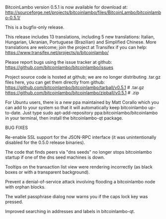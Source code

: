 BitcoinLambo version 0.5.1 is now available for download at:
http://sourceforge.net/projects/bitcoinlambo/files/BitcoinLambo/bitcoinlambo-0.5.1/

This is a bugfix-only release.

This release includes 13 translations, including 5 new translations:
Italian, Hungarian, Ukranian, Portuguese (Brazilian) and Simplified Chinese.
More translations are welcome; join the project at Transifex if you can help:
https://www.transifex.net/projects/p/bitcoinlambo/

Please report bugs using the issue tracker at github:
https://github.com/bitcoinlambo/bitcoinlambo/issues

Project source code is hosted at github; we are no longer
distributing .tar.gz files here, you can get them
directly from github:
https://github.com/bitcoinlambo/bitcoinlambo/tarball/v0.5.1  # .tar.gz
https://github.com/bitcoinlambo/bitcoinlambo/zipball/v0.5.1  # .zip

For Ubuntu users, there is a new ppa maintained by Matt Corallo which
you can add to your system so that it will automatically keep
bitcoinlambo up-to-date.  Just type
sudo apt-add-repository ppa:bitcoinlambo/bitcoinlambo
in your terminal, then install the bitcoinlambo-qt package.


BUG FIXES

Re-enable SSL support for the JSON-RPC interface (it was unintentionally
disabled for the 0.5.0 release binaries).

The code that finds peers via "dns seeds" no longer stops bitcoinlambo startup
if one of the dns seed machines is down.

Tooltips on the transaction list view were rendering incorrectly (as black boxes
or with a transparent background).

Prevent a denial-of-service attack involving flooding a bitcoinlambo node with
orphan blocks.

The wallet passphrase dialog now warns you if the caps lock key was pressed.

Improved searching in addresses and labels in bitcoinlambo-qt.
